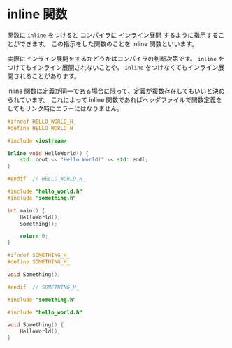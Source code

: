 # inline 関数

関数に `inline` をつけると
コンパイラに [インライン展開] するように指示することができます。
この指示をした関数のことを inline 関数といいます。

[インライン展開]: https://ja.wikipedia.org/wiki/インライン展開

実際にインライン展開をするかどうかはコンパイラの判断次第です。
`inline` をつけてもインライン展開されないことや、
`inline` をつけなくてもインライン展開されることがあります。

inline 関数は定義が同一である場合に限って、定義が複数存在してもいいと決められています。
これによって inline 関数であればヘッダファイルで関数定義をしてもリンク時にエラーにはなりません。

```cpp tab="hello_world.h"
#ifndef HELLO_WORLD_H_
#define HELLO_WORLD_H_

#include <iostream>

inline void HelloWorld() {
    std::cout << "Hello World!" << std::endl;
}

#endif  // HELLO_WORLD_H_
```

```cpp tab="main.cc"
#include "hello_world.h"
#include "something.h"

int main() {
    HelloWorld();
    Something();

    return 0;
}
```

```cpp tab="something.h"
#ifndef SOMETHING_H_
#define SOMETHING_H_

void Something();

#endif  // SOMETHING_H_
```

```cpp tab="something.cc"
#include "something.h"

#include "hello_world.h"

void Something() {
    HelloWorld();
}
```
